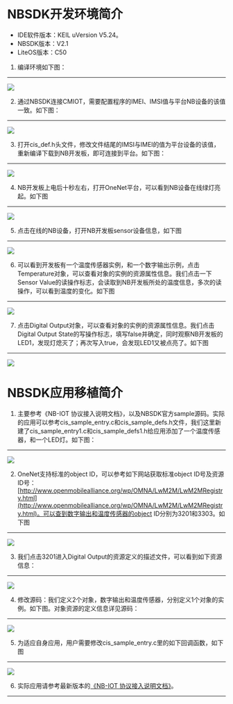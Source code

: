 NBSDK开发环境简介
===

* IDE软件版本：KEIL uVersion V5.24。
* NBSDK版本：V2.1
* LiteOS版本：C50

1. 编译环境如下图：
---
![](https://github.com/lichen0319/LiteOS/blob/align/thirdparty/OneNET/image/1.png)


2. 通过NBSDK连接CMIOT，需要配置程序的IMEI、IMSI值与平台NB设备的该值一致。如下图：
---
![](https://github.com/lichen0319/LiteOS/blob/align/thirdparty/OneNET/image/2.png)


3. 打开cis_def.h头文件，修改文件结尾的IMSI与IMEI的值为平台设备的该值，重新编译下载到NB开发板，即可连接到平台。如下图：
---
![](https://github.com/lichen0319/LiteOS/blob/align/thirdparty/OneNET/image/3.png)


4. NB开发板上电后十秒左右，打开OneNet平台，可以看到NB设备在线绿灯亮起。如下图
---
![](https://github.com/lichen0319/LiteOS/blob/align/thirdparty/OneNET/image/4.png)


5. 点击在线的NB设备，打开NB开发板sensor设备信息，如下图
---
![](https://github.com/lichen0319/LiteOS/blob/align/thirdparty/OneNET/image/5.png)


6. 可以看到开发板有一个温度传感器实例，和一个数字输出示例，点击Temperature对象，可以查看对象的实例的资源属性信息。我们点击一下Sensor Value的读操作标志，会读取到NB开发板所处的温度信息，多次的读操作，可以看到温度的变化。如下图
---
![](https://github.com/lichen0319/LiteOS/blob/align/thirdparty/OneNET/image/6.png)


7. 点击Digital Output对象，可以查看对象的实例的资源属性信息。我们点击Digital Output State的写操作标志，填写false并确定，同时观察NB开发板的LED1，发现灯熄灭了；再次写入true，会发现LED1又被点亮了。如下图
---
![](https://github.com/lichen0319/LiteOS/blob/align/thirdparty/OneNET/image/7.png)


NBSDK应用移植简介
===

1. 主要参考《NB-IOT 协议接入说明文档》，以及NBSDK官方sample源码。实际的应用可以参考cis_sample_entry.c和cis_sample_defs.h文件，我们这里新建了cis_sample_entry1.c和cis_sample_defs1.h给应用添加了一个温度传感器，和一个LED灯。如下图：
---
![](https://github.com/lichen0319/LiteOS/blob/align/thirdparty/OneNET/image/8.png)


2. OneNet支持标准的object ID，可以参考如下网站获取标准object ID号及资源ID号：[http://www.openmobilealliance.org/wp/OMNA/LwM2M/LwM2MRegistry.html](http://www.openmobilealliance.org/wp/OMNA/LwM2M/LwM2MRegistry.html)。可以查到数字输出和温度传感器的object ID分别为3201和3303。如下图
---
![](https://github.com/lichen0319/LiteOS/blob/align/thirdparty/OneNET/image/9.png)


3. 我们点击3201进入Digital Output的资源定义的描述文件，可以看到如下资源信息：
---
![](https://github.com/lichen0319/LiteOS/blob/align/thirdparty/OneNET/image/10.png)


4. 修改源码：我们定义2个对象，数字输出和温度传感器，分别定义1个对象的实例。如下图。对象资源的定义信息详见源码：
---
![](https://github.com/lichen0319/LiteOS/blob/align/thirdparty/OneNET/image/11.png)

5. 为适应自身应用，用户需要修改cis_sample_entry.c里的如下回调函数，如下图
---
![](https://github.com/lichen0319/LiteOS/blob/align/thirdparty/OneNET/image/12.png)


6. 实际应用请参考最新版本的[《NB-IOT 协议接入说明文档》](https://open.iot.10086.cn/doc/art431.html#118)。
---
